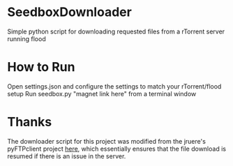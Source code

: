 # SeedboxDownloader
Simple python script for downloading requested files from a rTorrent server running flood

# How to Run
Open settings.json and configure the settings to match your rTorrent/flood setup
Run seedbox.py "magnet link here" from a terminal window

# Thanks

The downloader script for this project was modified from the jruere's pyFTPclient project [here](https://github.com/keepitsimple/pyFTPclient/blob/master/pyftpclient.py), which essentially 
ensures that the file download is resumed if there is an issue in the server.
